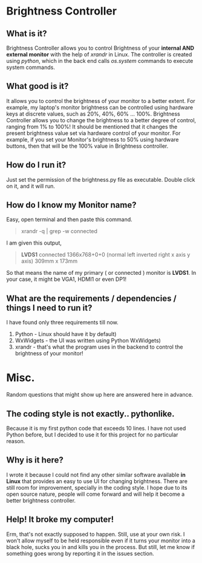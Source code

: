 Brightness Controller
==========

## What is it?

Brightness Controller allows you to control Brightness of your **internal AND external monitor** with the help of *xrandr* in Linux. The controller is created using *python*, which in the back end calls *os.system* commands to execute system commands.

## What good is it?

It allows you to control the brightness of your monitor to a better extent. For example, my laptop's monitor brightness can be controlled using hardware keys at discrete values, such as 20%, 40%, 60% ... 100%. Brightness Controller allows you to change the brightness to a better degree of control, ranging from 1% to 100%! It should be mentioned that it changes the present brightness value set via hardware control of your monitor. For example, if you set your Monitor's brightness to 50% using hardware buttons, then that will be the 100% value in Brightness controller. 

## How do I run it? 

Just set the permission of the brightness.py file as executable. Double click on it, and it will run. 

## How do I know my Monitor name?

Easy, open terminal and then paste this command.

> xrandr -q | grep -w connected

I am given this output,

> **LVDS1** connected 1366x768+0+0 (normal left inverted right x axis y axis) 309mm x 173mm

So that means the name of my primary ( or connected ) monitor is **LVDS1**. In your case, it might be VGA1, HDMI1 or even DP1!

## What are the requirements / dependencies / things I need to run it?

I have found only three requirements till now.

1. Python - Linux should have it by default)
2. WxWidgets - the UI was written using Python WxWidgets)
3. xrandr - that's what the program uses in the backend to control the brightness of your monitor!

# Misc.

Random questions that might show up here are answered here in advance.

## The coding style is not exactly.. pythonlike.
 
Because it is my first python code that exceeds 10 lines. I have not used Python before, but I decided to use it for this project for no particular reason.

## Why is it here?

I wrote it because I could not find any other similar software available **in Linux** that provides an easy to use UI for changing brightness. There are still room for improvement, specially in the coding style. I hope due to its open source nature, people will come forward and will help it become a better brightness controller.

## Help! It broke my computer!

Erm, that's not exactly supposed to happen. Still, use at your own risk. I won't allow myself to be held responsible even if it turns your monitor into a black hole, sucks you in and kills you in the process.
But still, let me know if something goes wrong by reporting it in the issues section.

